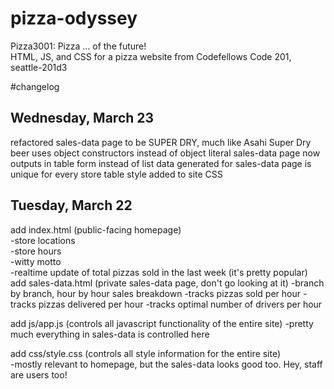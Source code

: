 # pizza-odyssey
Pizza3001: Pizza ... of the future!  
HTML, JS, and CSS for a pizza website from Codefellows Code 201, seattle-201d3  


#changelog

## Wednesday, March 23
refactored sales-data page to be SUPER DRY, much like Asahi Super Dry beer
uses object constructors instead of object literal
sales-data page now outputs in table form instead of list
data generated for sales-data page is unique for every store
table style added to site CSS




## Tuesday, March 22
add index.html (public-facing homepage)  
  -store locations  
  -store hours  
  -witty motto  
  -realtime update of total pizzas sold in the last week (it's pretty popular)  
add sales-data.html (private sales-data page, don't go looking at it)
   -branch by branch, hour by hour sales breakdown
   -tracks pizzas sold per hour
   -tracks pizzas delivered per hour
   -tracks optimal number of drivers per hour

add js/app.js (controls all javascript functionality of the entire site)
  -pretty much everything in sales-data is controlled here  

add css/style.css (controls all style information for the entire site)  
  -mostly relevant to homepage, but the sales-data looks good too. Hey, staff are users too!  
